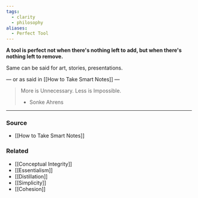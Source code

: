 ```yaml
---
tags:
  - clarity
  - philosophy
aliases:
  - Perfect Tool
---
```

**A tool is perfect not when there's nothing left to add, but when there's nothing left to remove.**

Same can be said for art, stories, presentations.

— or as said in [[How to Take Smart Notes]] —

> More is Unnecessary. Less is Impossible. 
> - Sonke Ahrens

---

### Source
- [[How to Take Smart Notes]]

### Related
- [[Conceptual Integrity]]
- [[Essentialism]]
- [[Distillation]]
- [[Simplicity]]
- [[Cohesion]]